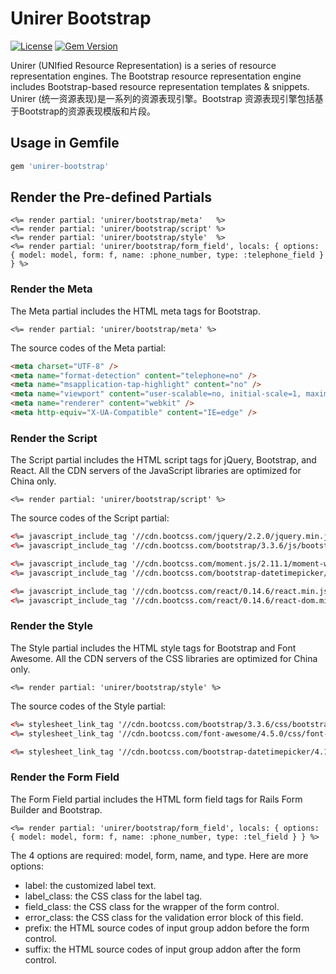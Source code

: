 # Unirer Bootstrap

[![License](https://img.shields.io/badge/license-MIT-green.svg)](http://opensource.org/licenses/MIT)
[![Gem Version](https://badge.fury.io/rb/unirer-bootstrap.svg)](https://badge.fury.io/rb/unirer-bootstrap)

Unirer (UNIfied Resource Representation) is a series of resource representation engines. The Bootstrap resource representation engine includes Bootstrap-based resource representation templates & snippets.
Unirer (统一资源表现)是一系列的资源表现引擎。Bootstrap 资源表现引擎包括基于Bootstrap的资源表现模版和片段。

## Usage in Gemfile
```ruby
gem 'unirer-bootstrap'
```

## Render the Pre-defined Partials
```erb
<%= render partial: 'unirer/bootstrap/meta'   %>
<%= render partial: 'unirer/bootstrap/script' %>
<%= render partial: 'unirer/bootstrap/style'  %>
<%= render partial: 'unirer/bootstrap/form_field', locals: { options: { model: model, form: f, name: :phone_number, type: :telephone_field } } %>
```

### Render the Meta
The Meta partial includes the HTML meta tags for Bootstrap.
```erb
<%= render partial: 'unirer/bootstrap/meta' %>
```

The source codes of the Meta partial:
```html
<meta charset="UTF-8" />
<meta name="format-detection" content="telephone=no" />
<meta name="msapplication-tap-highlight" content="no" />
<meta name="viewport" content="user-scalable=no, initial-scale=1, maximum-scale=1, minimum-scale=1, width=device-width, height=device-height" />
<meta name="renderer" content="webkit" />
<meta http-equiv="X-UA-Compatible" content="IE=edge" />
```

### Render the Script
The Script partial includes the HTML script tags for jQuery, Bootstrap, and React. All the CDN servers of the JavaScript libraries are optimized for China only.
```erb
<%= render partial: 'unirer/bootstrap/script' %>
```

The source codes of the Script partial:
```html
<%= javascript_include_tag '//cdn.bootcss.com/jquery/2.2.0/jquery.min.js'          %>
<%= javascript_include_tag '//cdn.bootcss.com/bootstrap/3.3.6/js/bootstrap.min.js' %>

<%= javascript_include_tag '//cdn.bootcss.com/moment.js/2.11.1/moment-with-locales.min.js'                         %>
<%= javascript_include_tag '//cdn.bootcss.com/bootstrap-datetimepicker/4.17.37/js/bootstrap-datetimepicker.min.js' %>

<%= javascript_include_tag '//cdn.bootcss.com/react/0.14.6/react.min.js'     %>
<%= javascript_include_tag '//cdn.bootcss.com/react/0.14.6/react-dom.min.js' %>
```

### Render the Style
The Style partial includes the HTML style tags for Bootstrap and Font Awesome. All the CDN servers of the CSS libraries are optimized for China only.
```erb
<%= render partial: 'unirer/bootstrap/style' %>
```

The source codes of the Style partial:
```html
<%= stylesheet_link_tag '//cdn.bootcss.com/bootstrap/3.3.6/css/bootstrap.min.css',       media: 'all' %>
<%= stylesheet_link_tag '//cdn.bootcss.com/font-awesome/4.5.0/css/font-awesome.min.css', media: 'all' %>

<%= stylesheet_link_tag '//cdn.bootcss.com/bootstrap-datetimepicker/4.17.37/css/bootstrap-datetimepicker.min.css', media: 'all' %>
```

### Render the Form Field
The Form Field partial includes the HTML form field tags for Rails Form Builder and Bootstrap.
```erb
<%= render partial: 'unirer/bootstrap/form_field', locals: { options: { model: model, form: f, name: :phone_number, type: :tel_field } } %>
```

The 4 options are required: model, form, name, and type.
Here are more options:
- label: the customized label text.
- label_class: the CSS class for the label tag.
- field_class: the CSS class for the wrapper of the form control.
- error_class: the CSS class for the validation error block of this field.
- prefix: the HTML source codes of input group addon before the form control.
- suffix: the HTML source codes of input group addon after the form control.
